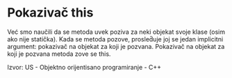 # Pokazivač this

Već smo naučili da se metoda uvek poziva za neki objekat svoje klase (osim ako nije statička). Kada se metoda pozove, prosled̄uje joj se jedan implicitni argument: pokazivač na objekat za koji je pozvana. Pokazivač na objekat za koji je pozvana metoda zove se this.

Izvor: US - Objektno orijentisano programiranje - C++
